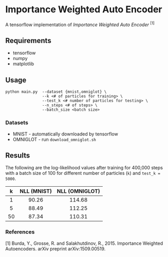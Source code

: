 # Importance Weighted Auto Encoder
A tensorflow implementation of _Importance Weighted Auto Encoder_ <sup>[1]</sup>

## Requirements

* tensorflow
* numpy
* matplotlib

## Usage
```
python main.py  --dataset {mnist,omniglot} \
                --k <# of particles for training> \
                --test_k <# number of particles for testing> \
                --n_steps <# of steps> \
                --batch_size <batch size>
```

### Datasets

* MNIST - automatically downloaded by tensorflow
* OMNIGLOT - run `download_omniglot.sh`

## Results
The following are the log-likelihood values after training for 400,000 steps with a batch size of 100 for different number of particles (`k`) and `test_k = 5000`.

|k| NLL (MNIST) | NLL (OMNIGLOT) |
|:----:|:----:|:----:|
| 1  | 90.26 | 114.68 |
| 5  | 88.49 | 112.25 |
| 50 | 87.34 | 110.31 |

### References
[1] Burda, Y., Grosse, R. and Salakhutdinov, R., 2015. Importance Weighted Autoencoders. arXiv preprint arXiv:1509.00519.

